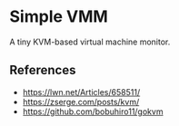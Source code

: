 # Simple VMM

A tiny KVM-based virtual machine monitor.

## References
- https://lwn.net/Articles/658511/
- https://zserge.com/posts/kvm/
- https://github.com/bobuhiro11/gokvm
